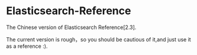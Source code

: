 # Elasticsearch-Reference
The Chinese version of Elasticsearch Reference[2.3].

The current version is rough，so you should be cautious of it,and just use it as a reference :).
